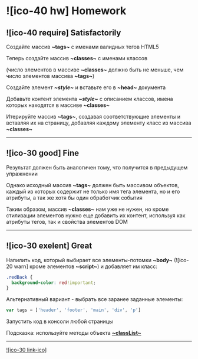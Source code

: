 # ![ico-40 hw] Homework

## ![ico-40 require] Satisfactorily

Создайте массив **~tags~** с именами валидных тегов HTML5

Теперь создайте массив **~classes~** с именами классов

(число элементов в массиве **~classes~** должно быть не меньше, чем число элементов массива **~tags~**)

Создайте элемент **_~style~_** и вставьте его в **~head~** документа

Добавьте контент элемента **_~style~_** с описанием классов, имена которых находятся в массиве **~classes~**

Итерируйте массив **~tags~**, создавая соответствующие элементы и вставляя их на страницу, добавляя каждому элементу класс из массива **~classes~**

_______________________________________

## ![ico-30 good] Fine

Результат должен быть аналогичен тому, что получится в предыдущем упражнении

Однако исходный массив **~tags~** должен быть массивом объектов, каждый из которых содержит не только имя тега элемента, но и его атрибуты, а так же хотя бы один обработчик события

Таким образом, массив **~classes~** нам уже не нужен, но кроме стилизации элементов нужно еще добавить их контент, используя как атрибуты тегов, так и свойства элементов DOM

_________________________________________

## ![ico-30 exelent] Great

Напилить код, который выбирает все элементы-потомки **~body~** (![ico-20 warn] кроме элементов **~script~**) и добавляет им класc:

~~~css
.redBack {
  background-color: red!important;
}
~~~

Альтернативный вариант - выбрать все заранее заданные элементы:

~~~js
var tags = ['header', 'footer', 'main', 'div', 'p']
~~~

Запустить код в консоли любой страницы

Подсказка: используйте методы объекта [**~classList~**](external/mdn-class-list)

_________________

[![ico-30 link-ico]](help/hw-06-3-answer)

